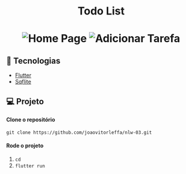 <h1 align="center">
    Todo List
</h1>

<h1 align="center">
    <img alt="Home Page" title="Home Page" src="./assets/home-page.png" />
    <img alt="Adicionar Tarefa" title="Adicionar tarefa" src="./assets/new-task.png" />
</h1>

## 🚀 Tecnologias

- [Flutter](https://flutter.dev/)
- [Sqflite](https://pub.dev/packages/sqflite)

## 💻 Projeto
#### Clone o repositório
`git clone https://github.com/joaovitorleffa/nlw-03.git`
#### Rode o projeto
1. `cd`
2. `flutter run`
